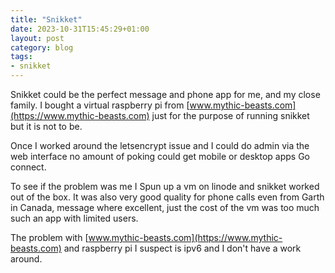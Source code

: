 ```yaml
---
title: "Snikket"
date: 2023-10-31T15:45:29+01:00
layout: post
category: blog
tags:
- snikket
---
```


Snikket could be the perfect message and phone app for me, and my close family.  I bought a virtual raspberry pi from [www.mythic-beasts.com](https://www.mythic-beasts.com) just for the purpose of running snikket but it is not to be.
<!--more-->
Once I worked around the letsencrypt issue and I could do admin via the web interface no amount of poking could get mobile or desktop apps Go connect.

To see if the problem was me I Spun up a vm on linode and snikket worked out of the box. It was also very good quality for phone calls even from Garth in Canada, message where excellent, just the cost of the vm was too much such an app with limited users.

The problem with [www.mythic-beasts.com](https://www.mythic-beasts.com) and raspberry pi I suspect is ipv6 and I don't have a work around.
